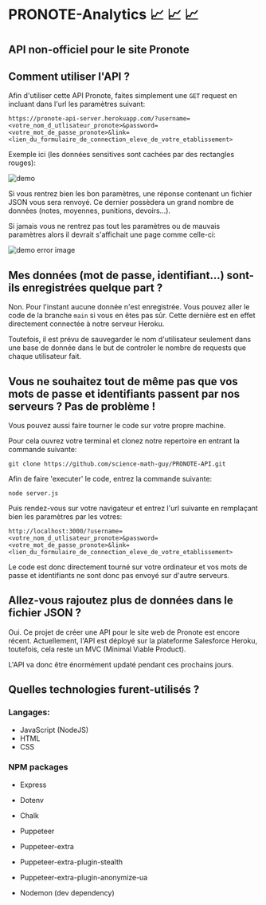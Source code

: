 # PRONOTE-Analytics 📈 📈 📈
## API non-officiel pour le site Pronote

## Comment utiliser l'API ?

Afin d'utiliser cette API Pronote, faites simplement une 
```GET```
request en incluant dans l'url les paramètres suivant:

```https://pronote-api-server.herokuapp.com/?username=<votre_nom_d_utlisateur_pronote>&password=<votre_mot_de_passe_pronote>&link=<lien_du_formulaire_de_connection_eleve_de_votre_etablissement>```

Exemple ici (les données sensitives sont cachées par des rectangles rouges):

![demo](./images/demo.png)

Si vous rentrez bien les bon paramètres, une réponse contenant un fichier JSON vous sera renvoyé. Ce dernier possèdera un grand nombre de données (notes, moyennes, punitions, devoirs...).

Si jamais vous ne rentrez pas tout les paramètres ou de mauvais paramètres alors il devrait s'affichait une page comme celle-ci:

![demo error image](./images/error.png)

## Mes données (mot de passe, identifiant...) sont-ils enregistrées quelque part ?

Non. Pour l'instant aucune donnée n'est enregistrée. Vous pouvez aller le code de la branche 
```main``` si vous en êtes pas sûr. Cette dernière est en effet directement connectée à notre serveur Heroku.

Toutefois, il est prévu de sauvegarder le nom d'utilisateur seulement dans une base de donnée dans le but de controler le nombre de requests que chaque utilisateur fait.
 
## Vous ne souhaitez tout de même pas que vos mots de passe et identifiants passent par nos serveurs ? Pas de problème !

Vous pouvez aussi faire tourner le code sur votre propre machine.

Pour cela ouvrez votre terminal et clonez notre repertoire en entrant la commande suivante:

```git clone https://github.com/science-math-guy/PRONOTE-API.git```

Afin de faire 'executer' le code, entrez la commande suivante:

```node server.js```

Puis rendez-vous sur votre navigateur et entrez l'url suivante en remplaçant bien les paramètres par les votres:

```http://localhost:3000/?username=<votre_nom_d_utlisateur_pronote>&password=<votre_mot_de_passe_pronote>&link=<lien_du_formulaire_de_connection_eleve_de_votre_etablissement>```

Le code est donc directement tourné sur votre ordinateur et vos mots de passe et identifiants ne sont donc pas envoyé sur d'autre serveurs.

## Allez-vous rajoutez plus de données dans le fichier JSON ?

Oui. Ce projet de créer une API pour le site web de Pronote est encore récent. Actuellement, l'API est déployé sur la plateforme Salesforce Heroku, toutefois, cela reste un MVC (Minimal Viable Product).

L'API va donc être énormément updaté pendant ces prochains jours.

## Quelles technologies furent-utilisés ?

### Langages:

- JavaScript (NodeJS)
- HTML
- CSS

### NPM packages

- Express
- Dotenv
- Chalk
- Puppeteer
- Puppeteer-extra
- Puppeteer-extra-plugin-stealth
- Puppeteer-extra-plugin-anonymize-ua

- Nodemon (dev dependency)







